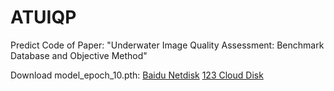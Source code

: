 # ATUIQP
Predict Code of Paper: "Underwater Image Quality Assessment: Benchmark Database and Objective Method"

Download model_epoch_10.pth:
[Baidu Netdisk](https://pan.baidu.com/s/1nDh_GaIIZ2PIvaUc7kVpLw?pwd=UIQA) [123 Cloud Disk](https://www.123pan.com/s/GPm9-TBzh3.html)

